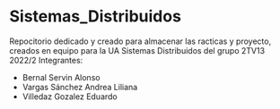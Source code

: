 # Sistemas_Distribuidos
Repocitorio dedicado y creado para almacenar las racticas y proyecto, creados en equipo para la UA Sistemas Distribuidos del grupo 2TV13 2022/2
Integrantes:
  * Bernal Servin Alonso
  * Vargas Sánchez Andrea Liliana
  * Villedaz Gozalez Eduardo

